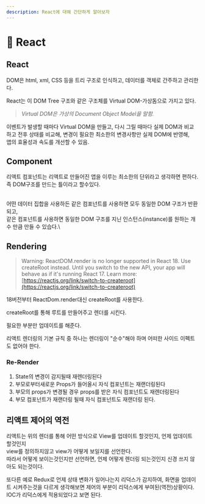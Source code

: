 ```yaml
---
description: React에 대해 간단하게 알아보자
---
```


# 💛 React

## React

DOM은 html, xml, CSS 등을 트리 구조로 인식하고, 데이터를 객체로 간주하고 관리한다.

React는 이 DOM Tree 구조와 같은 구조체를 Virtual DOM-가상돔으로 가지고 있다.

> _Virtual DOM은 가상의 Document Object Model을 말함._

이벤트가 발생할 때마다 Virtual DOM을 만들고, 다시 그릴 때마다 실제 DOM과 비교하고 전후 상태를 비교해, 변경이 필요한 최소한의 변경사항만 실제 DOM에 반영해,\
&#x20;앱의 효율성과 속도를 개선할 수 있음.

## Component

리액트 컴포넌트는 리액트로 만들어진 앱을 이루는 최소한의 단위라고 생각하면 편하다.\
즉 DOM구조를 만드는 틀이라고 할수있다.

\
어떤 데이터 집합을 사용하든 같은 컴포넌트를 사용하면 모두 동일한 DOM 구조가 반환되고,\
&#x20;같은 컴포넌트를 사용하면 동일한 DOM 구조를 지닌 인스턴스(instance)를 원하는 개수 만큼 만들 수 있습다.\




## Rendering

> Warning: ReactDOM.render is no longer supported in React 18. Use createRoot instead. Until you switch to the new API, your app will behave as if it's running React 17. Learn more: [https://reactjs.org/link/switch-to-createroot](https://reactjs.org/link/switch-to-createroot)

18버전부터 ReactDom.render대신 createRoot를 사용한다.

createRoot를 통해 루트를 만들어주고 렌더를 시킨다.

필요한 부분만 업데이트를 해준다.

리액트 렌더링의 기본 규칙 중 하나는 렌더링이 "순수"해야 하며 어떠한 사이드 이펙트도 없어야 한다.



### Re-Render

1. State의 변경이 감지될때 재렌더링된다
2. 부모로부터새로운 Props가 들어올시 자식 컴포넌트는 재랜더링된다
3. 부모의 props가 변경될 경우 props를 받은 자식 컴포넌트도 재렌더링된다
4. 부모 컴포넌트가 재랜더링 될때 자식 컴포넌트도 재랜더링 된다.



## 리액트 제어의 역전

리액트는 위의 렌더를 통해 어떤 방식으로 View를 업데이트 할것인지, 언제 업데이트 할것인지\
view를 정의하지않고 view가 어떻게 보일지를 선언한다.\
따라서 어떻게 보이는것인지만 선언하면, 언제 어떻게 렌더링 되는것인지 신경 쓰지 않아도 되는것이다.

또다른 예로 Redux로 언제 상태 변화가 일어나는지 리덕스가 감지하여, 화면을 업데이트 시켜주는것을 다르게 생각해보면 제어의 부분이 리덕스에게 부여된(역전)상황이다.\
IOC가 리덕스에게 적용되었다고 보면 된다.



##



